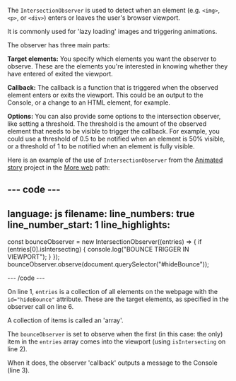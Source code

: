 The `IntersectionObserver` is used to detect when an element (e.g. `<img>`, `<p>`, or `<div>`) enters or leaves the user's browser viewport.

It is commonly used for 'lazy loading' images and triggering animations.

The observer has three main parts:

**Target elements:** You specify which elements you want the observer to observe. These are the elements you're interested in knowing whether they have entered of exited the viewport.

**Callback:** The callback is a function that is triggered when the observed element enters or exits the viewport. This could be an output to the Console, or a change to an HTML element, for example.

**Options:** You can also provide some options to the intersection observer, like setting a threshold. The threshold is the amount of the observed element that needs to be visible to trigger the callback. For example, you could use a threshold of 0.5 to be notified when an element is 50% visible, or a threshold of 1 to be notified when an element is fully visible.

Here is an example of the use of `IntersectionObserver` from the [Animated story](https://projects.raspberrypi.org/en/projects/animated-story) project in the [More web](https://projects.raspberrypi.org/en/raspberrypi/more-web) path:

--- code ---
---
language: js
filename:
line_numbers: true
line_number_start: 1
line_highlights: 
---

const bounceObserver = new IntersectionObserver((entries) => {
  if (entries[0].isIntersecting) {
    console.log("BOUNCE TRIGGER IN VIEWPORT");
  }
});
bounceObserver.observe(document.querySelector("#hideBounce"));

--- /code ---

On line 1, `entries` is a collection of all elements on the webpage with the `id="hideBounce"` attribute. These are the target elements, as specified in the observer call on line 6.

A collection of items is called an 'array'.

The `bounceObserver` is set to observe when the first (in this case: the only) item in the `entries` array comes into the viewport (using `isIntersecting` on line 2).

When it does, the observer 'callback' outputs a message to the Console (line 3).
